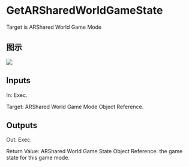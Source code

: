 # GetARSharedWorldGameState

Target is ARShared World Game Mode

## 图示

![]($-20221218-17590637.png)

## Inputs

In: Exec.

Target: ARShared World Game Mode Object Reference.  

## Outputs

Out: Exec.

Return Value: ARShared World Game State Object Reference. the game state for this game mode.

